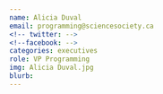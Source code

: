 ```yaml
---
name: Alicia Duval
email: programming@sciencesociety.ca
<!-- twitter: -->
<!--facebook: -->
categories: executives
role: VP Programming
img: Alicia Duval.jpg
blurb:
---
```

